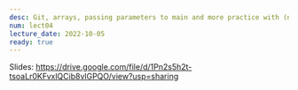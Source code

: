 ```yaml
---
desc: Git, arrays, passing parameters to main and more practice with (nested) loops
num: lect04
lecture_date: 2022-10-05
ready: true
---
```



Slides: <https://drive.google.com/file/d/1Pn2s5h2t-tsoaLr0KFvxlQCib8vlGPQO/view?usp=sharing>



